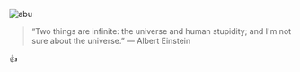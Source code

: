 ![abu](https://thumbs.dreamstime.com/b/cartoon-guy-glasses-bag-50885283.jpg)

>“Two things are infinite: the universe and human stupidity; and I'm not sure about the universe.” 
― Albert Einstein

:+1: 